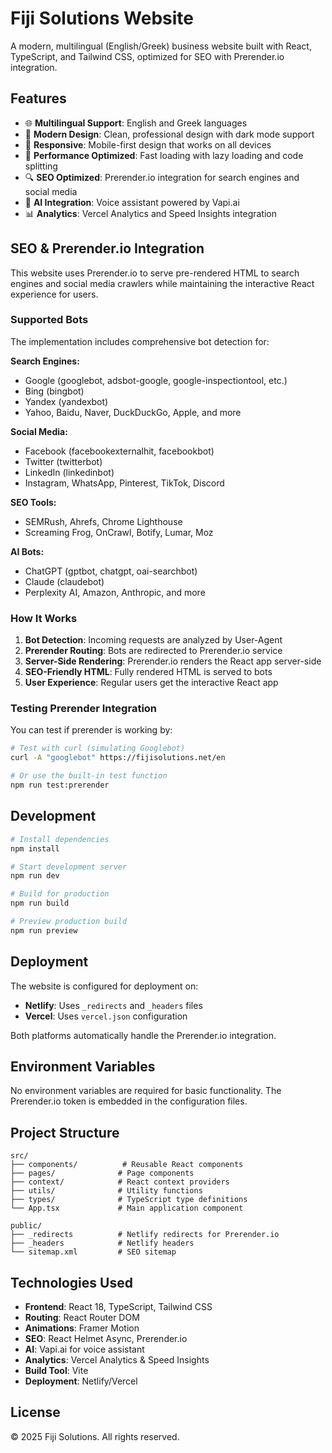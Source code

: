# Fiji Solutions Website

A modern, multilingual (English/Greek) business website built with React, TypeScript, and Tailwind CSS, optimized for SEO with Prerender.io integration.

## Features

- 🌐 **Multilingual Support**: English and Greek languages
- 🎨 **Modern Design**: Clean, professional design with dark mode support
- 📱 **Responsive**: Mobile-first design that works on all devices
- 🚀 **Performance Optimized**: Fast loading with lazy loading and code splitting
- 🔍 **SEO Optimized**: Prerender.io integration for search engines and social media
- 🤖 **AI Integration**: Voice assistant powered by Vapi.ai
- 📊 **Analytics**: Vercel Analytics and Speed Insights integration

## SEO & Prerender.io Integration

This website uses Prerender.io to serve pre-rendered HTML to search engines and social media crawlers while maintaining the interactive React experience for users.

### Supported Bots

The implementation includes comprehensive bot detection for:

**Search Engines:**
- Google (googlebot, adsbot-google, google-inspectiontool, etc.)
- Bing (bingbot)
- Yandex (yandexbot)
- Yahoo, Baidu, Naver, DuckDuckGo, Apple, and more

**Social Media:**
- Facebook (facebookexternalhit, facebookbot)
- Twitter (twitterbot)
- LinkedIn (linkedinbot)
- Instagram, WhatsApp, Pinterest, TikTok, Discord

**SEO Tools:**
- SEMRush, Ahrefs, Chrome Lighthouse
- Screaming Frog, OnCrawl, Botify, Lumar, Moz

**AI Bots:**
- ChatGPT (gptbot, chatgpt, oai-searchbot)
- Claude (claudebot)
- Perplexity AI, Amazon, Anthropic, and more

### How It Works

1. **Bot Detection**: Incoming requests are analyzed by User-Agent
2. **Prerender Routing**: Bots are redirected to Prerender.io service
3. **Server-Side Rendering**: Prerender.io renders the React app server-side
4. **SEO-Friendly HTML**: Fully rendered HTML is served to bots
5. **User Experience**: Regular users get the interactive React app

### Testing Prerender Integration

You can test if prerender is working by:

```bash
# Test with curl (simulating Googlebot)
curl -A "googlebot" https://fijisolutions.net/en

# Or use the built-in test function
npm run test:prerender
```

## Development

```bash
# Install dependencies
npm install

# Start development server
npm run dev

# Build for production
npm run build

# Preview production build
npm run preview
```

## Deployment

The website is configured for deployment on:
- **Netlify**: Uses `_redirects` and `_headers` files
- **Vercel**: Uses `vercel.json` configuration

Both platforms automatically handle the Prerender.io integration.

## Environment Variables

No environment variables are required for basic functionality. The Prerender.io token is embedded in the configuration files.

## Project Structure

```
src/
├── components/          # Reusable React components
├── pages/              # Page components
├── context/            # React context providers
├── utils/              # Utility functions
├── types/              # TypeScript type definitions
└── App.tsx             # Main application component

public/
├── _redirects          # Netlify redirects for Prerender.io
├── _headers            # Netlify headers
└── sitemap.xml         # SEO sitemap
```

## Technologies Used

- **Frontend**: React 18, TypeScript, Tailwind CSS
- **Routing**: React Router DOM
- **Animations**: Framer Motion
- **SEO**: React Helmet Async, Prerender.io
- **AI**: Vapi.ai for voice assistant
- **Analytics**: Vercel Analytics & Speed Insights
- **Build Tool**: Vite
- **Deployment**: Netlify/Vercel

## License

© 2025 Fiji Solutions. All rights reserved.